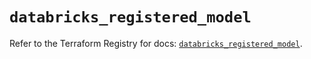 # `databricks_registered_model`

Refer to the Terraform Registry for docs: [`databricks_registered_model`](https://registry.terraform.io/providers/databricks/databricks/1.61.0/docs/resources/registered_model).

